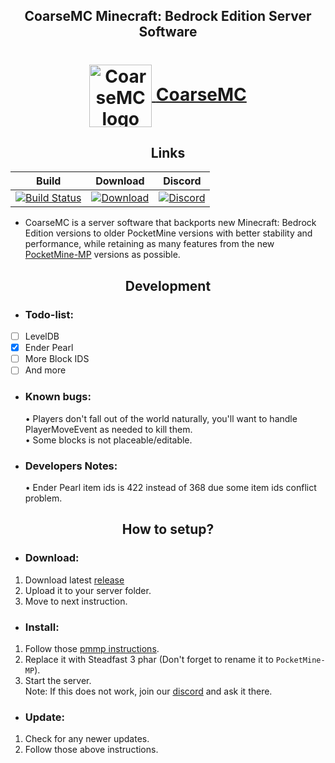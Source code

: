 <div align="center">
	<h2>CoarseMC Minecraft: Bedrock Edition Server Software</h2>
</div>
<div align=center>
	<a href=" https://github.com/CoarseMC/Server">
		<h1>
			<img src="https://github.com/CoarseMC/Server/blob/main/logo.png" alt="CoarseMC logo" title="CoarseMC" align="center" height="auto" width="100">
			<text>CoarseMC</text>
		</h1>
	</a>
</div>

<div align="center">
	<h2>Links</h2>
</div>

| Build |                                                                              Download                                                                              | Discord |
| :---: |:------------------------------------------------------------------------------------------------------------------------------------------------------------------:| :---: |
| [![Build Status](https://travis-ci.org/CoarseMC/Server.svg?branch=master)](https://travis-ci.org/github/CoarseMC/Server) |                   [![Download](https://img.shields.io/badge/Download-PHAR-orange)](https://github.com/CoarseMC/Server/releases)                   | [![Discord](https://img.shields.io/badge/Chat-On%20Discord-738BD7.svg?style=normal&colorB=7289da)](https://discord.gg/NzdB7a2EKK) |

- CoarseMC is a server software that backports new Minecraft: Bedrock Edition versions to older PocketMine versions with better stability and performance, while retaining as many features from the new [PocketMine-MP](https://github.com/pmmp/Pocketmine-MP) versions as possible.<br>

<div align="center">
	<h2>Development</h2>
</div>

- <h3>Todo-list:</h3>
- [ ] LevelDB 
- [x] Ender Pearl
- [ ] More Block IDS
- [ ] And more
- <h3>Known bugs:</h3>
  • Players don't fall out of the world naturally, you'll want to handle PlayerMoveEvent as needed to kill them. <br>
  • Some blocks is not placeable/editable.

- <h3>Developers Notes:</h3>
  • Ender Pearl item ids is 422 instead of 368 due some item ids conflict problem.

<div align="center">
	<h2>How to setup?</h2>
</div>

- <h3>Download:</h3>
1. Download latest [release](https://github.com/CoarseMC/Server/releases)
2. Upload it to your server folder.
3. Move to next instruction.

-  <h3>Install:</h3>
1. Follow those [pmmp instructions]( https://pmmp.readthedocs.io/en/rtfd/installation.html).
2. Replace it with Steadfast 3 phar (Don't forget to rename it to `PocketMine-MP`).
3. Start the server.<br>
   Note: If this does not work, join our [discord](https://discord.gg/NzdB7a2EKK) and ask it there.

-  <h3>Update:</h3>
1. Check for any newer updates.
2. Follow those above instructions.
